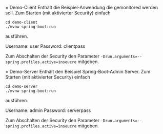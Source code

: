 = Demo-Client
Enthält die Beispiel-Anwendung die gemonitored werden soll. Zum Starten (mit aktivierter Security) einfach
```
cd demo-client
./mvnw spring-boot:run
```
ausführen.

Username: user
Password: clientpass

Zum Abschalten der Security den Parameter `-Drun.arguments=--spring.profiles.active=inseucre` mitgeben.

= Demo-Server
Enthält den Beispiel Spring-Boot-Admin Server. Zum Starten (mit aktivierter Security) einfach
```
cd demo-server
./mvnw spring-boot:run
```
ausführen.

Username: admin
Password: serverpass

Zum Abschalten der Security den Parameter `-Drun.arguments=--spring.profiles.active=inseucre` mitgeben.
